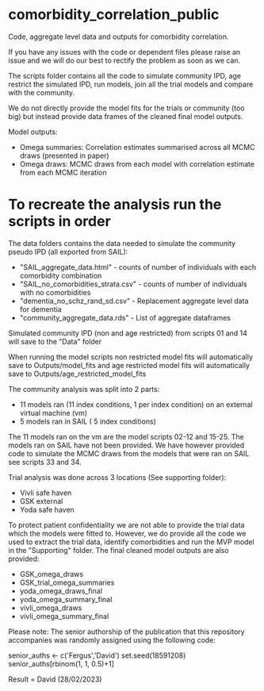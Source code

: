 # comorbidity_correlation_public
Code, aggregate level data and outputs for comorbidity correlation.

If you have any issues with the code or dependent files please raise an issue and 
we will do our best to rectify the problem as soon as we can. 

The scripts folder contains all the code to simulate community IPD, age restrict the simulated IPD,
run models, join all the trial models and compare with the community.

We do not directly provide the model fits for the trials or community (too big) but instead
provide data frames of the cleaned final model outputs. 

Model outputs:
- Omega summaries: Correlation estimates summarised across all MCMC draws (presented in paper)
- Omega draws: MCMC draws from each model with correlation estimate from each MCMC iteration


# To recreate the analysis run the scripts in order

The data folders contains the data needed to simulate the community pseudo IPD (all exported from SAIL):

- "SAIL_aggregate_data.html" - counts of number of individuals with each comorbidity combination   
- "SAIL_no_comorbidities_strata.csv" - counts of number of individuals with no comorbidities
- "dementia_no_schz_rand_sd.csv" - Replacement aggregate level data for dementia
- "community_aggregate_data.rds" - List of aggregate dataframes

Simulated community IPD (non and age restricted) from scripts 01 and 14 will save to the "Data" folder

When running the model scripts non restricted model fits will automatically save to Outputs/model_fits
and age restricted model fits will automatically save to Outputs/age_restricted_model_fits

The community analysis was split into 2 parts: 
- 11  models ran (11 index conditions, 1 per index condition) on an external virtual machine (vm)
- 5 models ran in SAIL ( 5 index conditions) 

The 11 models ran on the vm are the model scripts 02-12 and 15-25. 
The models ran on SAIL have not been provided. We have however provided
code to simulate the MCMC draws from the models that were ran on SAIL see scripts 33 and 34.


Trial analysis was done across 3 locations (See supporting folder):
- Vivli safe haven 
- GSK external
- Yoda safe haven 

To protect patient confidentiality we are not able to provide the trial data
which the models were fitted to. However, we do provide all the code we used to 
extract the trial data, identify comorbidities and run the MVP model in the "Supporting"
folder. The final cleaned model outputs are also provided: 

  - GSK_omega_draws
  - GSK_trial_omega_summaries
  - yoda_omega_draws_final
  - yoda_omega_summary_final
  - vivli_omega_draws
  - vivli_omega_summary_final



Please note: The senior authorship of the publication that this repository accompanies was randomly assigned using the following code:

senior_auths <- c('Fergus','David')
set.seed(18591208)
senior_auths[rbinom(1, 1, 0.5)+1]

Result = David (28/02/2023)
